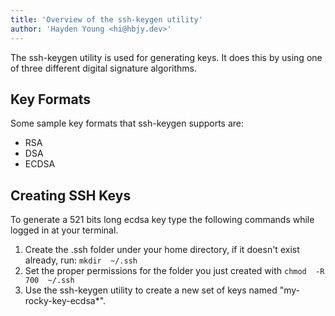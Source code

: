 ```yaml
---
title: 'Overview of the ssh-keygen utility'
author: 'Hayden Young <hi@hbjy.dev>'
---
```


The ssh-keygen utility is used for generating keys. It does this by using one of three different digital signature algorithms.

## Key Formats

Some sample key formats that ssh-keygen supports are:

- RSA
- DSA
- ECDSA

## Creating SSH Keys

To generate a 521 bits long ecdsa key type the following commands while logged in at your terminal.

1. Create the .ssh folder under your home directory, if it doesn't exist already, run: `mkdir  ~/.ssh`
2. Set the proper permissions for the folder you just created with `chmod  -R 700  ~/.ssh`
3. Use the ssh-keygen utility to create a new set of keys named "my-rocky-key-ecdsa*".

<!-- TODO: Implement tl;dr feature -->
<!--
<TLDR>
```
$ ssh-keygen -f   ~/.ssh/my-rocky-key-ecdsa -t ecdsa -b 521
```
</TLDR>
-->
